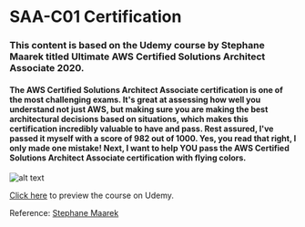 # SAA-C01 Certification

### This content is based on the Udemy course by Stephane Maarek titled Ultimate AWS Certified Solutions Architect Associate 2020.

#### The AWS Certified Solutions Architect Associate certification is one of the most challenging exams. It's great at assessing how well you understand not just AWS, but making sure you are making the best architectural decisions based on situations, which makes this certification incredibly valuable to have and pass. Rest assured, I've passed it myself with a score of 982 out of 1000. Yes, you read that right, I only made one mistake! Next, I want to help YOU pass the AWS Certified Solutions Architect Associate certification with flying colors. 

![alt text](https://udemy-images.udemy.com/course/750x422/1623122_9953.jpg)

[Click here](https://www.udemy.com/course/aws-certified-solutions-architect-associate-saa-c01/) to preview the course on Udemy.

Reference: [Stephane Maarek](https://www.udemy.com/user/stephane-maarek/)
